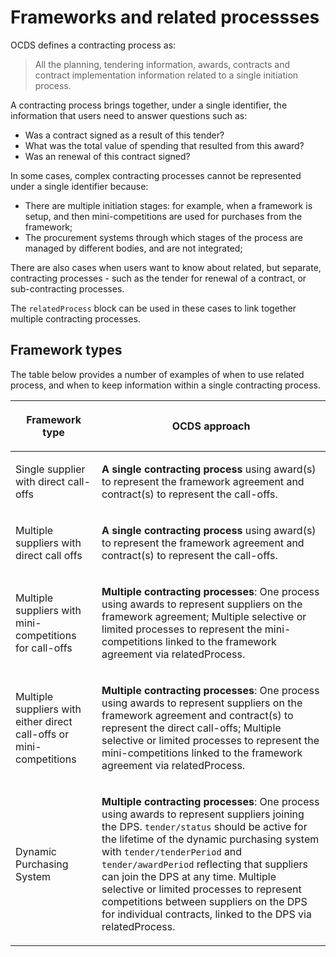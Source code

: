# Frameworks and related processses

OCDS defines a contracting process as:

> All the planning, tendering information, awards, contracts and contract implementation information related to a single initiation process.

A contracting process brings together, under a single identifier, the information that users need to answer questions such as:

* Was a contract signed as a result of this tender?
* What was the total value of spending that resulted from this award?
* Was an renewal of this contract signed?

In some cases, complex contracting processes cannot be represented under a single identifier because:

* There are multiple initiation stages: for example, when a framework is setup, and then mini-competitions are used for purchases from the framework;
* The procurement systems through which stages of the process are managed by different bodies, and are not integrated;

There are also cases when users want to know about related, but separate, contracting processes - such as the tender for renewal of a contract, or sub-contracting processes.

The ```relatedProcess``` block can be used in these cases to link together multiple contracting processes. 

## Framework types 

The table below provides a number of examples of when to use related process, and when to keep information within a single contracting process. 

<table class="docutils">
<thead>
<tr>
<th>

Framework type

</th>
<th>

OCDS approach

</th>
</tr>
</thead>
<tbody>
<tr>
<td>

Single supplier with direct call-offs

</td>
<td>

**A single contracting process** using award(s) to represent the framework agreement and contract(s) to represent the call-offs.

</td>
</tr>
<tr>
<td>

Multiple suppliers with direct call offs

</td>
<td>

**A single contracting process** using award(s) to represent the framework agreement and contract(s) to represent the call-offs.

</td>
</tr>
<tr>
<td>

Multiple suppliers with mini-competitions for call-offs

</td>
<td>

**Multiple contracting processes**: One process using awards to represent suppliers on the framework agreement; Multiple selective or limited processes to represent the mini-competitions linked to the framework agreement via relatedProcess.

</td>
</tr>
<tr>
<td>

Multiple suppliers with either direct call-offs or mini-competitions

</td>
<td>

**Multiple contracting processes**: One process using awards to represent suppliers on the framework agreement and contract(s) to represent the direct call-offs; Multiple selective or limited processes to represent the mini-competitions linked to the framework agreement via relatedProcess.

</td>
</tr>
<tr>
<td>

Dynamic Purchasing System

</td>
<td>

**Multiple contracting processes**: One process using awards to represent suppliers joining the DPS. `tender/status` should be active for the lifetime of the dynamic purchasing system with `tender/tenderPeriod` and `tender/awardPeriod` reflecting that suppliers can join the DPS at any time. Multiple selective or limited processes to represent competitions between suppliers on the DPS for individual contracts, linked to the DPS via relatedProcess.</td>

</tr>
</tbody>
</table>
